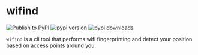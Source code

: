 # wifind

[![Publish to PyPI](https://github.com/micheledinelli/wifind/actions/workflows/publish-to-pypi.yaml/badge.svg?branch=main)](https://github.com/micheledinelli/wifind/actions/workflows/publish-to-pypi.yaml) [![pypi version](https://img.shields.io/pypi/v/wifind)](https://pypi.org/project/wifind/) [![pypi downloads](https://img.shields.io/pypi/dw/wifind)](https://pypi.org/project/wifind/)

`wifind` is a cli tool that performs wifi fingerprinting and detect your position based on access points around you.
